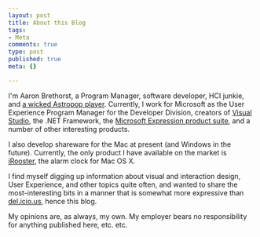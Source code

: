 ```yaml
--- 
layout: post
title: About this Blog
tags: 
- Meta
comments: true
type: post
published: true
meta: {}

---
```

I'm Aaron Brethorst, a Program Manager, software developer, HCI junkie, and <a href="http://www.xbox.com/en-US/">a wicked Astropop player</a>. Currently, I work for Microsoft as the User Experience Program Manager for the Developer Division, creators of <a href="http://msdn.microsoft.com/vstudio">Visual Studio</a>, the .NET Framework, the <a href="http://www.microsoft.com/products/expression/en/default.mspx">Microsoft Expression product suite</a>, and a number of other interesting products.

  I also develop shareware for the Mac at present (and Windows in the future). Currently, the only product I have available on the market is <a href="http://www.chimpsoftware.com">iRooster</a>, the alarm clock for Mac OS X.

  I find myself digging up information about visual and interaction design, User Experience, and other topics quite often, and wanted to share the most-interesting bits in a manner that is somewhat more expressive than <a href="http://del.icio.us">del.icio.us</a>, hence this blog.

  My opinions are, as always, my own. My employer bears no responsibility for anything published here, etc. etc.
